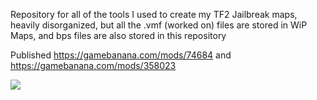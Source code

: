 Repository for all of the tools I used to create my TF2 Jailbreak maps, heavily disorganized, but all the .vmf (worked on) files are stored in WiP Maps, and bps files are also stored in this repository

Published
https://gamebanana.com/mods/74684
and
https://gamebanana.com/mods/358023

<img src="https://images.gamebanana.com/img/ss/mods/620be69ce4378.jpg">
